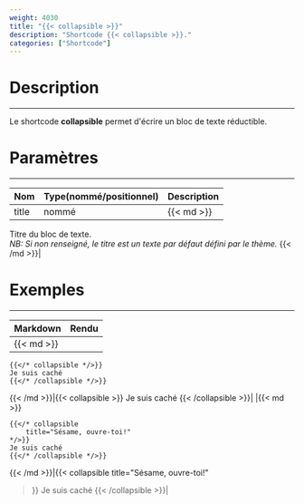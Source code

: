 ```yaml
---
weight: 4030
title: "{{< collapsible >}}"
description: "Shortcode {{< collapsible >}}."
categories: ["Shortcode"]
---
```


# Description
---

Le shortcode **collapsible** permet d'écrire un bloc de texte réductible.

# Paramètres
---

| Nom | Type(nommé/positionnel) | Description |
| --- | ----------------------- | ----------- |
| title | nommé |{{< md >}}
Titre du bloc de texte.  
*NB: Si non renseigné, le titre est un texte par défaut défini par le thème.*
{{< /md >}}|

# Exemples
---

| Markdown | Rendu |
| -------- | ----- |
|{{< md >}}
```
{{</* collapsible */>}}
Je suis caché
{{</* /collapsible */>}}
```
{{< /md >}}|{{< collapsible >}}
Je suis caché
{{< /collapsible >}}|
|{{< md >}}
```
{{</* collapsible
    title="Sésame, ouvre-toi!"
*/>}}
Je suis caché
{{</* /collapsible */>}}
```
{{< /md >}}|{{< collapsible
    title="Sésame, ouvre-toi!"
>}}
Je suis caché
{{< /collapsible >}}|
